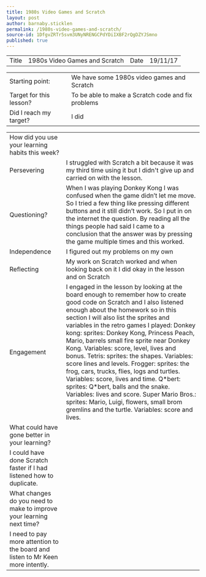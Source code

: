 ```yaml
---
title: 1980s Video Games and Scratch
layout: post
author: barnaby.sticklen
permalink: /1980s-video-games-and-scratch/
source-id: 1DfgvZRTr5svm3UNyNRENGCPdYDiIXBF2rQgDZYJSmno
published: true
---
```

<table>
  <tr>
    <td>Title</td>
    <td>1980s Video Games and Scratch</td>
    <td>Date</td>
    <td>19/11/17</td>
  </tr>
</table>


<table>
  <tr>
    <td>Starting point:</td>
    <td>We have some 1980s video games and Scratch</td>
  </tr>
  <tr>
    <td>Target for this lesson?</td>
    <td>To be able to make a Scratch code and fix problems</td>
  </tr>
  <tr>
    <td>Did I reach my target? </td>
    <td>I did</td>
  </tr>
</table>


<table>
  <tr>
    <td>How did you use your learning habits this week?</td>
    <td></td>
  </tr>
  <tr>
    <td>Persevering</td>
    <td>I struggled with Scratch a bit because it was my third time using it but I didn't give up and carried on with the lesson.</td>
  </tr>
  <tr>
    <td>Questioning?</td>
    <td>When I was playing Donkey Kong I was confused when the game didn’t let me move. So I tried a few thing like pressing different buttons and it still didn’t work. So I put in on the internet the question. By reading all the things people had said I came to a conclusion that the answer was by pressing the game multiple times and this worked. </td>
  </tr>
  <tr>
    <td>Independence</td>
    <td>I figured out my problems on my own</td>
  </tr>
  <tr>
    <td>Reflecting</td>
    <td>My work on Scratch worked and when looking back on it I did okay in the lesson and on Scratch</td>
  </tr>
  <tr>
    <td>Engagement</td>
    <td>I engaged in the lesson by looking at the board enough to remember how to create good code on Scratch and I also listened enough about the homework so in this section I will also list the sprites and variables in the retro games I played:
Donkey kong: sprites: Donkey Kong, Princess Peach, Mario, barrels small fire sprite near Donkey Kong. Variables: score, level, lives and bonus.
Tetris: sprites: the shapes. Variables: score lines and levels.
Frogger: sprites: the frog, cars, trucks, flies, logs and turtles. Variables: score, lives and time.
Q*bert: sprites: Q*bert, balls and the snake. Variables: lives and score.
Super Mario Bros.: sprites: Mario, Luigi, flowers, small brom gremlins and the turtle. Variables: score and lives.</td>
  </tr>
  <tr>
    <td>What could have gone better in your learning?</td>
    <td></td>
  </tr>
  <tr>
    <td>I could have done Scratch faster if I had listened how to duplicate.








</td>
    <td></td>
  </tr>
  <tr>
    <td>What changes do you need to make to improve your learning next time?</td>
    <td></td>
  </tr>
  <tr>
    <td>I need to pay more attention to the board and listen to Mr Keen more intently.</td>
    <td></td>
  </tr>
</table>


